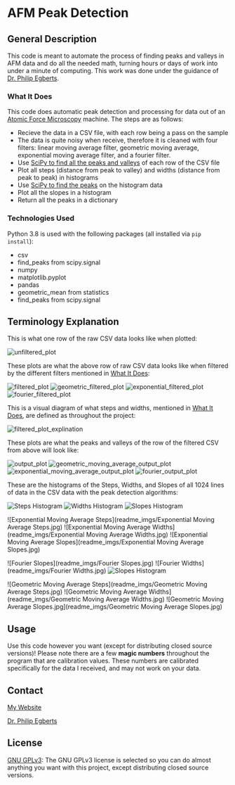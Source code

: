 # AFM Peak Detection

## General Description
This code is meant to automate the process of finding peaks and valleys in AFM data and do all the needed math, turning hours or days of work into under a minute of computing. This work was done under the guidance of [Dr. Philip Egberts](https://schulich.ucalgary.ca/contacts/philip-egberts).

### What It Does
This code does automatic peak detection and processing for data out of an [Atomic Force Microscopy](https://en.wikipedia.org/wiki/Atomic_force_microscopy) machine. The steps are as follows:
* Recieve the data in a CSV file, with each row being a pass on the sample
* The data is quite noisy when receive, therefore it is cleaned with four filters: linear moving average filter, geometric moving average, exponential moving average filter, and a fourier filter.
* Use [SciPy to find all the peaks and valleys](https://docs.scipy.org/doc/scipy/reference/generated/scipy.signal.find_peaks.html) of each row of the CSV file
* Plot all steps (distance from peak to valley) and widths (distance from peak to peak) in histograms
* Use [SciPy to find the peaks](https://docs.scipy.org/doc/scipy/reference/generated/scipy.signal.find_peaks.html) on the histogram data
* Plot all the slopes in a histogram
* Return all the peaks in a dictionary

### Technologies Used
Python 3.8 is used with the following packages (all installed via ```pip install```):
* csv
* find_peaks from scipy.signal
* numpy
* matplotlib.pyplot
* pandas
* geometric_mean from statistics
* find_peaks from scipy.signal

## Terminology Explanation
This is what one row of the raw CSV data looks like when plotted:

![unfiltered_plot](readme_imgs/unfiltered_plot.jpg)

These plots are what the above row of raw CSV data looks like when filtered by the different filters mentioned in [What It Does](###-What-It-Does):

![filtered_plot](readme_imgs/filtered_plot.jpg)
![geometric_filtered_plot](readme_imgs/geometric_filtered_plot.jpg)
![exponential_filtered_plot](readme_imgs/exponential_filtered_plot.jpg)
![fourier_filtered_plot](readme_imgs/fourier_filtered_plot.jpg)

This is a visual diagram of what steps and widths, mentioned in [What It Does](###-What-It-Does), are defined as throughout the project: 

![filtered_plot_explination](readme_imgs/filtered_plot_explination.jpg)

These plots are what the peaks and valleys of the row of the filtered CSV from above will look like:

![output_plot](readme_imgs/output_plot.jpg)
![geometric_moving_average_output_plot](readme_imgs/geometric_moving_average_output_plot.jpg)
![exponential_moving_average_output_plot](readme_imgs/exponential_moving_average_output_plot.jpg)
![fourier_output_plot](readme_imgs/fourier_output_plot.jpg)

These are the histograms of the Steps, Widths, and Slopes of all 1024 lines of data in the CSV data with the peak detection algorithms:

![Steps Histogram](readme_imgs/Steps.jpg)
![Widths Histogram](readme_imgs/Widths.jpg)
![Slopes Histogram](readme_imgs/Slopes.jpg)

![Exponential Moving Average Steps](readme_imgs/Exponential Moving Average Steps.jpg)
![Exponential Moving Average Widths](readme_imgs/Exponential Moving Average Widths.jpg)
![Exponential Moving Average Slopes](readme_imgs/Exponential Moving Average Slopes.jpg)

![Fourier Slopes](readme_imgs/Fourier Slopes.jpg)
![Fourier Widths](readme_imgs/Fourier Widths.jpg)
![Slopes Histogram](readme_imgs/Slopes.jpg)

![Geometric Moving Average Steps](readme_imgs/Geometric Moving Average Steps.jpg)
![Geometric Moving Average Widths](readme_imgs/Geometric Moving Average Widths.jpg)
![Geometric Moving Average Slopes.jpg](readme_imgs/Geometric Moving Average Slopes.jpg)

## Usage
Use this code however you want (except for distributing closed source versions)! Please note there are a few __magic numbers__ throughout the program that are calibration values. These numbers are calibrated specifically for the data I received, and may not work on your data.

## Contact
[My Website](https://thesixtium.github.io/)

[Dr. Philip Egberts](https://schulich.ucalgary.ca/contacts/philip-egberts)

## License
[GNU GPLv3](https://choosealicense.com/licenses/gpl-3.0/): The GNU GPLv3 license is selected so you can do almost anything you want with this project, except distributing closed source versions.
